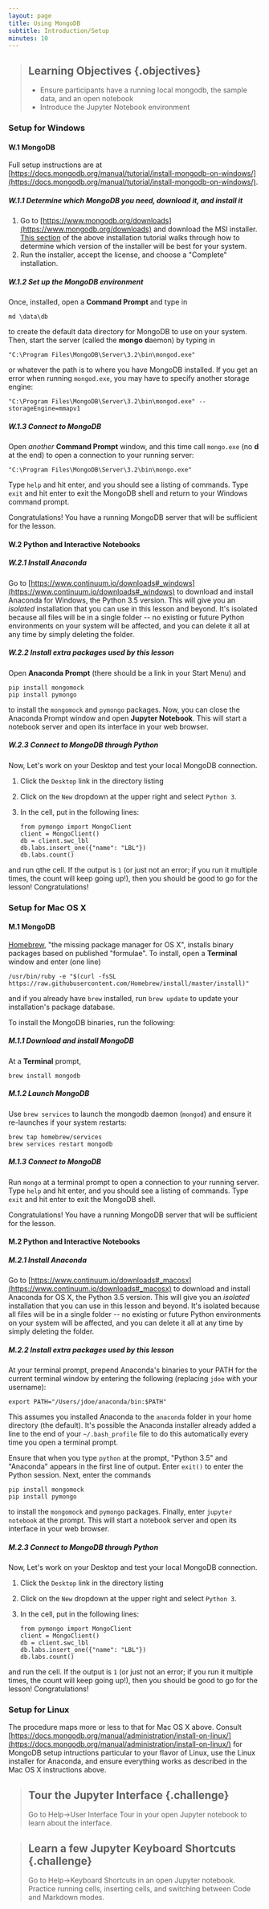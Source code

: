 ```yaml
---
layout: page
title: Using MongoDB
subtitle: Introduction/Setup
minutes: 10
---
```

> ## Learning Objectives {.objectives}
>
> * Ensure participants have a running local mongodb, the sample data, and an open notebook
> * Introduce the Jupyter Notebook environment

### Setup for Windows

#### W.1 MongoDB

Full setup instructions are at
[https://docs.mongodb.org/manual/tutorial/install-mongodb-on-windows/](https://docs.mongodb.org/manual/tutorial/install-mongodb-on-windows/).

##### W.1.1 Determine which MongoDB you need, download it, and install it
1. Go to [https://www.mongodb.org/downloads](https://www.mongodb.org/downloads) and download the MSI installer. [This section](https://docs.mongodb.org/manual/tutorial/install-mongodb-on-windows/#determine-which-mongodb-build-you-need) of the above installation tutorial walks through how to determine which version of the installer will be best for your system.
2. Run the installer, accept the license, and choose a "Complete" installation.

##### W.1.2 Set up the MongoDB environment
Once, installed, open a **Command Prompt** and type in

~~~ {.command}
md \data\db
~~~

to create the default data directory for MongoDB to use on your system. Then,
start the server (called the **mongo** **d**aemon) by typing in

~~~ {.command}
"C:\Program Files\MongoDB\Server\3.2\bin\mongod.exe"
~~~

or whatever the path is to where you have MongoDB installed. If you get an
error when running `mongod.exe`, you may have to specify another storage
engine:

~~~ {.command}
"C:\Program Files\MongoDB\Server\3.2\bin\mongod.exe" --storageEngine=mmapv1
~~~

##### W.1.3 Connect to MongoDB

Open *another* **Command Prompt** window, and this time call `mongo.exe` (no
**d** at the end) to open a connection to your running server:

~~~ {.command}
"C:\Program Files\MongoDB\Server\3.2\bin\mongo.exe"
~~~

Type `help` and hit enter, and you should see a listing of commands. Type
`exit` and hit enter to exit the MongoDB shell and return to your Windows
command prompt.

Congratulations! You have a running MongoDB server that will be sufficient for the lesson.

#### W.2 Python and Interactive Notebooks

##### W.2.1 Install Anaconda

Go to
[https://www.continuum.io/downloads#_windows](https://www.continuum.io/downloads#_windows)
to download and install Anaconda for Windows, the Python 3.5 version. This will
give you an *isolated* installation that you can use in this lesson and
beyond. It's isolated because all files will be in a single folder -- no
existing or future Python environments on your system will be affected, and you
can delete it all at any time by simply deleting the folder.

##### W.2.2 Install extra packages used by this lesson

Open **Anaconda Prompt** (there should be a link in your Start Menu) and

~~~ {.command}
pip install mongomock
pip install pymongo
~~~

to install the `mongomock` and `pymongo` packages. Now, you can close the
Anaconda Prompt window and open **Jupyter Notebook**. This will start a
notebook server and open its interface in your web browser.

##### W.2.3 Connect to MongoDB through Python

Now, Let's work on your Desktop and test your local MongoDB connection.

1. Click the `Desktop` link in the directory listing
2. Click on the `New` dropdown at the upper right and select `Python 3`.
3. In the cell, put in the following lines:

    ~~~ {.python}
    from pymongo import MongoClient
    client = MongoClient()
    db = client.swc_lbl
    db.labs.insert_one({"name": "LBL"})
    db.labs.count()
    ~~~

and run qthe cell. If the output is `1` (or just not an error; if you run it
multiple times, the count will keep going up!), then you should be good to go
for the lesson! Congratulations!

### Setup for Mac OS X

#### M.1 MongoDB

[Homebrew](http://brew.sh/), "the missing package manager for OS X", installs
binary packages based on published "formulae". To install, open a **Terminal**
window and enter (one line)

~~~ {.command}
/usr/bin/ruby -e "$(curl -fsSL https://raw.githubusercontent.com/Homebrew/install/master/install)"
~~~

and if you already have `brew` installed, run `brew update` to update your
installation's package database.


To install the MongoDB binaries, run the following:

##### M.1.1 Download and install MongoDB

At a **Terminal** prompt,

~~~ {.command}
brew install mongodb
~~~

##### M.1.2 Launch MongoDB

Use `brew services` to launch the mongodb daemon (`mongod`) and ensure it
re-launches if your system restarts:

~~~ {.command}
brew tap homebrew/services
brew services restart mongodb
~~~

##### M.1.3 Connect to MongoDB

Run `mongo` at a terminal prompt to open a connection to your running
server. Type `help` and hit enter, and you should see a listing of
commands. Type `exit` and hit enter to exit the MongoDB shell.

Congratulations! You have a running MongoDB server that will be sufficient for
the lesson.

#### M.2 Python and Interactive Notebooks

##### M.2.1 Install Anaconda

Go to
[https://www.continuum.io/downloads#_macosx](https://www.continuum.io/downloads#_macosx)
to download and install Anaconda for OS X, the Python 3.5 version. This will
give you an *isolated* installation that you can use in this lesson and
beyond. It's isolated because all files will be in a single folder -- no
existing or future Python environments on your system will be affected, and you
can delete it all at any time by simply deleting the folder.

##### M.2.2 Install extra packages used by this lesson

At your terminal prompt, prepend Anaconda's binaries to your PATH for the
current terminal window by entering the following (replacing `jdoe` with your
username):

~~~ {.command}
export PATH="/Users/jdoe/anaconda/bin:$PATH"
~~~

This assumes you installed Anaconda to the `anaconda` folder in your home
directory (the default). It's possible the Anaconda installer already added a
line to the end of your `~/.bash_profile` file to do this automatically every
time you open a terminal prompt.

Ensure that when you type `python` at the prompt, "Python 3.5" and "Anaconda"
appears in the first line of output. Enter `exit()` to enter the Python
session. Next, enter the commands

~~~ {.command}
pip install mongomock
pip install pymongo
~~~

to install the `mongomock` and `pymongo` packages. Finally, enter `jupyter
notebook` at the prompt. This will start a notebook server and open its
interface in your web browser.

##### M.2.3 Connect to MongoDB through Python

Now, Let's work on your Desktop and test your local MongoDB connection.

1. Click the `Desktop` link in the directory listing
2. Click on the `New` dropdown at the upper right and select `Python 3`.
3. In the cell, put in the following lines:

    ~~~ {.python}
    from pymongo import MongoClient
    client = MongoClient()
    db = client.swc_lbl
    db.labs.insert_one({"name": "LBL"})
    db.labs.count()
    ~~~

and run the cell. If the output is `1` (or just not an error; if you run it
multiple times, the count will keep going up!), then you should be good to go
for the lesson! Congratulations!

### Setup for Linux

The procedure maps more or less to that for Mac OS X above. Consult
[https://docs.mongodb.org/manual/administration/install-on-linux/](https://docs.mongodb.org/manual/administration/install-on-linux/)
for MongoDB setup intructions particular to your flavor of Linux, use the Linux
installer for Anaconda, and ensure everything works as described in the Mac OS
X instructions above.

> ## Tour the Jupyter Interface {.challenge}
>
> Go to Help->User Interface Tour in your open Jupyter notebook to learn about the interface.

> ## Learn a few Jupyter Keyboard Shortcuts {.challenge}
>
> Go to Help->Keyboard Shortcuts in an open Jupyter notebook. Practice running cells, inserting cells, and switching between Code and Markdown modes.

